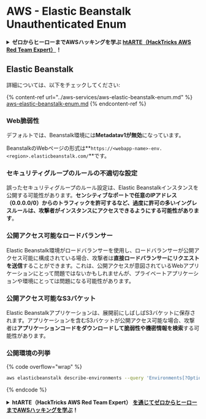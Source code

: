 # AWS - Elastic Beanstalk Unauthenticated Enum

<details>

<summary><strong>ゼロからヒーローまでAWSハッキングを学ぶ</strong> <a href="https://training.hacktricks.xyz/courses/arte"><strong>htARTE（HackTricks AWS Red Team Expert）</strong></a><strong>！</strong></summary>

HackTricksをサポートする他の方法:

* **HackTricksで企業を宣伝したい**または**HackTricksをPDFでダウンロードしたい**場合は、[**SUBSCRIPTION PLANS**](https://github.com/sponsors/carlospolop)をチェックしてください！
* [**公式PEASS＆HackTricksのグッズ**](https://peass.creator-spring.com)を入手する
* [**The PEASS Family**](https://opensea.io/collection/the-peass-family)を発見し、独占的な[**NFTs**](https://opensea.io/collection/the-peass-family)のコレクションを見つける
* **💬 [Discordグループ](https://discord.gg/hRep4RUj7f)**に参加するか、[telegramグループ](https://t.me/peass)に参加するか、**Twitter** 🐦 [**@hacktricks\_live**](https://twitter.com/hacktricks\_live)**をフォロー**してください。
* **ハッキングトリックを共有するには、**[**HackTricks**](https://github.com/carlospolop/hacktricks)と[**HackTricks Cloud**](https://github.com/carlospolop/hacktricks-cloud)のGitHubリポジトリにPRを提出してください。

</details>

## Elastic Beanstalk

詳細については、以下をチェックしてください:

{% content-ref url="../aws-services/aws-elastic-beanstalk-enum.md" %}
[aws-elastic-beanstalk-enum.md](../aws-services/aws-elastic-beanstalk-enum.md)
{% endcontent-ref %}

### Web脆弱性

デフォルトでは、Beanstalk環境には**Metadatav1が無効**になっています。

BeanstalkのWebページの形式は**`https://<webapp-name>-env.<region>.elasticbeanstalk.com/`**です。

### セキュリティグループのルールの不適切な設定

誤ったセキュリティグループのルール設定は、Elastic Beanstalkインスタンスを公開する可能性があります。**センシティブなポートで任意のIPアドレス（0.0.0.0/0）からのトラフィックを許可するなど、過度に許可の多いイングレスルールは、攻撃者がインスタンスにアクセスできるようにする可能性があります**。

### 公開アクセス可能なロードバランサー

Elastic Beanstalk環境がロードバランサーを使用し、ロードバランサーが公開アクセス可能に構成されている場合、攻撃者は**直接ロードバランサーにリクエストを送信**することができます。これは、公開アクセスが意図されているWebアプリケーションにとって問題ではないかもしれませんが、プライベートアプリケーションや環境にとっては問題になる可能性があります。

### 公開アクセス可能なS3バケット

Elastic Beanstalkアプリケーションは、展開前にしばしばS3バケットに保存されます。アプリケーションを含むS3バケットが公開アクセス可能な場合、攻撃者は**アプリケーションコードをダウンロードして脆弱性や機密情報を検索**する可能性があります。

### 公開環境の列挙

{% code overflow="wrap" %}
```bash
aws elasticbeanstalk describe-environments --query 'Environments[?OptionSettings[?OptionName==`aws:elbv2:listener:80:defaultProcess` && contains(OptionValue, `redirect`)]].{EnvironmentName:EnvironmentName, ApplicationName:ApplicationName, Status:Status}' --output table
```
{% endcode %}

<details>

<summary><strong>htARTE（HackTricks AWS Red Team Expert）</strong> <a href="https://training.hacktricks.xyz/courses/arte"><strong>を通じてゼロからヒーローまでAWSハッキングを学ぶ</strong></a><strong>！</strong></summary>

HackTricksをサポートする他の方法：

* **HackTricksで企業を宣伝したい**または**HackTricksをPDFでダウンロードしたい**場合は、[**SUBSCRIPTION PLANS**](https://github.com/sponsors/carlospolop)をチェックしてください！
* [**公式PEASS＆HackTricksのグッズ**](https://peass.creator-spring.com)を入手する
* [**The PEASS Family**](https://opensea.io/collection/the-peass-family)を発見し、独占的な[**NFTs**](https://opensea.io/collection/the-peass-family)のコレクションを見つける
* **💬 [**Discordグループ**](https://discord.gg/hRep4RUj7f)または[**telegramグループ**](https://t.me/peass)に参加するか、**Twitter** 🐦 [**@hacktricks\_live**](https://twitter.com/hacktricks\_live)**をフォローする。**
* **ハッキングトリックを共有するために、PRを** [**HackTricks**](https://github.com/carlospolop/hacktricks) **および** [**HackTricks Cloud**](https://github.com/carlospolop/hacktricks-cloud) **のGitHubリポジトリに提出してください。**

</details>
